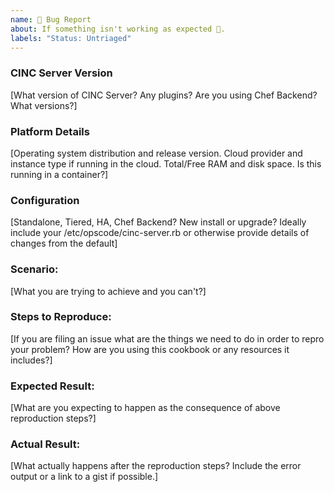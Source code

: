 ```yaml
---
name: 🐛 Bug Report
about: If something isn't working as expected 🤔.
labels: "Status: Untriaged"
---
```



### CINC Server Version
[What version of CINC Server? Any plugins? Are you using Chef Backend? What versions?]

### Platform Details
[Operating system distribution and release version. Cloud provider and instance type if running in the cloud. Total/Free RAM and disk space. Is this running in a container?]

### Configuration
[Standalone, Tiered, HA, Chef Backend? New install or upgrade? Ideally include your /etc/opscode/cinc-server.rb or otherwise provide details of changes from the default]

### Scenario:
[What you are trying to achieve and you can't?]

### Steps to Reproduce:
[If you are filing an issue what are the things we need to do in order to repro your problem? How are you using this cookbook or any resources it includes?]

### Expected Result:
[What are you expecting to happen as the consequence of above reproduction steps?]

### Actual Result:
[What actually happens after the reproduction steps? Include the error output or a link to a gist if possible.]
